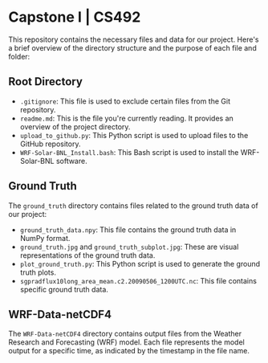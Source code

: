 # Capstone I | CS492

This repository contains the necessary files and data for our project. Here's a brief overview of the directory structure and the purpose of each file and folder:

## Root Directory

- `.gitignore`: This file is used to exclude certain files from the Git repository.
- `readme.md`: This is the file you're currently reading. It provides an overview of the project directory.
- `upload_to_github.py`: This Python script is used to upload files to the GitHub repository.
- `WRF-Solar-BNL_Install.bash`: This Bash script is used to install the WRF-Solar-BNL software.

## Ground Truth

The `ground_truth` directory contains files related to the ground truth data of our project:

- `ground_truth_data.npy`: This file contains the ground truth data in NumPy format.
- `ground_truth.jpg` and `ground_truth_subplot.jpg`: These are visual representations of the ground truth data.
- `plot_ground_truth.py`: This Python script is used to generate the ground truth plots.
- `sgpradflux10long_area_mean.c2.20090506_1200UTC.nc`: This file contains specific ground truth data.

## WRF-Data-netCDF4

The `WRF-Data-netCDF4` directory contains output files from the Weather Research and Forecasting (WRF) model. Each file represents the model output for a specific time, as indicated by the timestamp in the file name.
